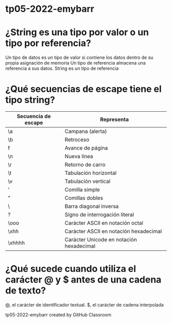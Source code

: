 # tp05-2022-emybarr

# ¿String es una tipo por valor o un tipo por referencia?

Un tipo de datos es un tipo de valor si contiene los datos dentro de su propia asignación de memoria
Un tipo de referencia almacena una referencia a sus datos. String es un tipo de referencia 

#  ¿Qué secuencias de escape tiene el tipo string?
| Secuencia de escape |	Representa |
| ---------- | ----------|
| \a |	Campana (alerta) |
| \b | Retroceso |
| f  |	Avance de página |
| \n | Nueva línea |
| \r |Retorno de carro |
| \t | Tabulación horizontal |
| \v |Tabulación vertical |
| \' |Comilla simple |
| \" |Comillas dobles |
| \\ |Barra diagonal inversa |
| \? |Signo de interrogación literal |
|\ooo|	Carácter ASCII en notación octal | 
|\xhh|	Carácter ASCII en notación hexadecimal |
|\xhhhh	|Carácter Unicode en notación hexadecimal |

# ¿Qué sucede cuando utiliza el carácter @ y $ antes de una cadena de texto?
 @, el carácter de identificador textual.
 $, el carácter de cadena interpolada

tp05-2022-emybarr created by GitHub Classroom
